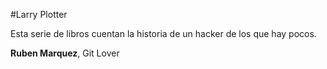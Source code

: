 #Larry Plotter

Esta serie de libros cuentan la historia de un hacker de los que hay pocos.

**Ruben Marquez**, Git Lover